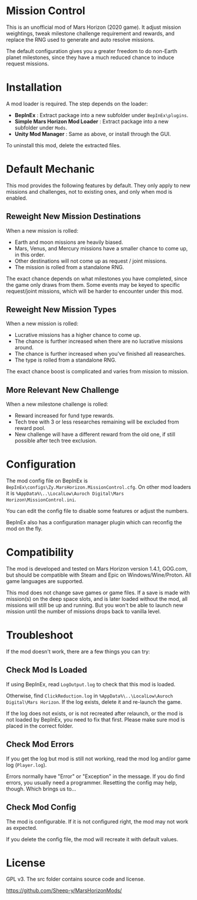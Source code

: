 # ﻿Mission Control #

This is an unofficial mod of Mars Horizon (2020 game).
It adjust mission weightings, tweak milestone challenge requirement and rewards, and replace the RNG used to generate and auto resolve missions.

The default configuration gives you a greater freedom to do non-Earth planet milestones,
since they have a much reduced chance to induce request missions.


# Installation #

A mod loader is required.  The step depends on the loader:

* **BepInEx** : Extract package into a new subfolder under `BepInEx\plugins`.
* **Simple Mars Horizon Mod Loader** : Extract package into a new subfolder under `Mods`.
* **Unity Mod Manager** : Same as above, or install through the GUI.

To uninstall this mod, delete the extracted files.


# Default Mechanic #

This mod provides the following features by default.
They only apply to new missions and challenges, not to existing ones, and only when mod is enabled.

## Reweight New Mission Destinations ##

When a new mission is rolled:

* Earth and moon missions are heavily biased.
* Mars, Venus, and Mercury missions have a smaller chance to come up, in this order.
* Other destinations will not come up as request / joint missions.
* The mission is rolled from a standalone RNG.

The exact chance depends on what milestones you have completed, since the game only draws from them.
Some events may be keyed to specific request/joint missions, which will be harder to encounter under this mod.

## Reweight New Mission Types ##

When a new mission is rolled:

* Lucrative missions has a higher chance to come up.
* The chance is further increased when there are no lucrative missions around.
* The chance is further increased when you've finished all reasearches.
* The type is rolled from a standalone RNG.

The exact chance boost is complicated and varies from mission to mission.

## More Relevant New Challenge ##

When a new milestone challenge is rolled:

* Reward increased for fund type rewards.
* Tech tree with 3 or less researches remaining will be excluded from reward pool.
* New challenge will have a different reward from the old one, if still possible after tech tree exclusion.

# Configuration #

The mod config file on BepInEx is `BepInEx\configs\Zy.MarsHorizon.MissionControl.cfg`.
On other mod loaders it is `%AppData%\..\LocalLow\Auroch Digital\Mars Horizon\MissionControl.ini`.

You can edit the config file to disable some features or adjust the numbers.

BepInEx also has a configuration manager plugin which can reconfig the mod on the fly.


# Compatibility #

The mod is developed and tested on Mars Horizon version 1.4.1, GOG.com,
but should be compatible with Steam and Epic on Windows/Wine/Proton.
All game languages are supported.

This mod does not change save games or game files.
If a save is made with mission(s) on the deep space slots, and is later loaded without the mod,
all missions will still be up and running. But you won't be able to launch new mission until the number of missions drops back to vanilla level.


# Troubleshoot #

If the mod doesn't work, there are a few things you can try:

## Check Mod Is Loaded

If using BepInEx, read `LogOutput.log` to check that this mod is loaded.

Otherwise, find `ClickReduction.log` in `%AppData%\..\LocalLow\Auroch Digital\Mars Horizon`.
If the log exists, delete it and re-launch the game.

If the log does not exists, or is not recreated after relaunch, or the mod is not loaded by BepInEx,
you need to fix that first.  Please make sure mod is placed in the correct folder.

## Check Mod Errors

If you get the log but mod is still not working, read the mod log and/or game log (`Player.log`).

Errors normally have "Error" or "Exception" in the message.
If you do find errors, you usually need a programmer.
Resetting the config may help, though.  Which brings us to...

## Check Mod Config

The mod is configurable.  If it is not configured right, the mod may not work as expected.

If you delete the config file, the mod will recreate it with default values.


# License #

GPL v3.  The src folder contains source code and license.

https://github.com/Sheep-y/MarsHorizonMods/